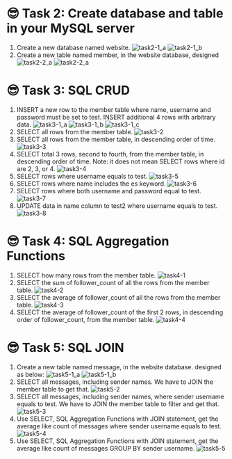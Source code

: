 
# 😎 Task 2: Create database and table in your MySQL server
  

1. Create a new database named website.
![task2-1_a](/imgs/task2/task2-1_a.png)
![task2-1_b](/imgs/task2/task2-1_b.png)
2. Create a new table named member, in the website database, designed 
![task2-2_a](/imgs/task2/task2-2_a.png)
![task2-2_a](/imgs/task2/task2-2_b.png)
  

# 😎 Task 3: SQL CRUD
  

1. INSERT a new row to the member table where name, username and password must be set to test. INSERT additional 4 rows with arbitrary data.
![task3-1_a](/imgs/task3/task3-1_a.png)
![task3-1_b](/imgs/task3/task3-1_b.png)
![task3-1_c](/imgs/task3/task3-1_c.png)
2. SELECT all rows from the member table.
![task3-2](/imgs/task3/task3-2.png)
3. SELECT all rows from the member table, in descending order of time.
![task3-3](/imgs/task3/task3-3.png)
4. SELECT total 3 rows, second to fourth, from the member table, in descending order of time. Note: it does not mean SELECT rows where id are 2, 3, or 4.
![task3-4](/imgs/task3/task3-4.png)
5. SELECT rows where username equals to test.
![task3-5](/imgs/task3/task3-5.png)
6. SELECT rows where name includes the es keyword.
![task3-6](/imgs/task3/task3-6.png)
7. SELECT rows where both username and password equal to test.
![task3-7](/imgs/task3/task3-7.png)
8. UPDATE data in name column to test2 where username equals to test.
![task3-8](/imgs/task3/task3-8.png)
  
    

# 😎 Task 4: SQL Aggregation Functions
  

1. SELECT how many rows from the member table.
![task4-1](/imgs/task4/task4-1.png)
2. SELECT the sum of follower_count of all the rows from the member table.
![task4-2](/imgs/task4/task4-2.png)
3. SELECT the average of follower_count of all the rows from the member table.
![task4-3](/imgs/task4/task4-3.png)
4. SELECT the average of follower_count of the first 2 rows, in descending order of follower_count, from the member table.
![task4-4](/imgs/task4/task4-4.png)


# 😎 Task 5: SQL JOIN
  
  
1. Create a new table named message, in the website database. designed as below: 
![task5-1_a](/imgs/task5/task5-1_a.png)
![task5-1_b](/imgs/task5/task5-1_b.png)
2. SELECT all messages, including sender names. We have to JOIN the member table to get that.
![task5-2](/imgs/task5/task5-2.png)
3. SELECT all messages, including sender names, where sender username equals to test. We have to JOIN the member table to filter and get that.
![task5-3](/imgs/task5/task5-3.png)
4. Use SELECT, SQL Aggregation Functions with JOIN statement, get the average like count of messages where sender username equals to test.
![task5-4](/imgs/task5/task5-4.png)
5. Use SELECT, SQL Aggregation Functions with JOIN statement, get the average like count of messages GROUP BY sender username.
![task5-5](/imgs/task5/task5-5.png)